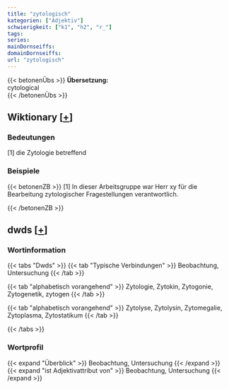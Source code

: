 ```yaml
---
title: "zytologisch"
kategorien: ["Adjektiv"]
schwierigkeit: ["k1", "h2", "r_"]
tags:
series:
mainDornseiffs:
domainDornseiffs:
url: "zytologisch"
---
```


{{< betonenÜbs >}}
**Übersetzung:**  
cytological  
{{< /betonenÜbs >}}

## Wiktionary [[+](https://de.wiktionary.org/wiki/zytologisch)]

### Bedeutungen
[1] die Zytologie betreffend  

### Beispiele
{{< betonenZB >}}
[1] In dieser Arbeitsgruppe war Herr xy für die Bearbeitung zytologischer Fragestellungen verantwortlich.  

{{< /betonenZB >}}


## dwds [[+](https://www.dwds.de/wb/zytologisch)]

### Wortinformation
{{< tabs "Dwds" >}}
{{< tab "Typische Verbindungen" >}}
Beobachtung, Untersuchung
{{< /tab >}}

{{< tab "alphabetisch vorangehend" >}}
Zytologie, Zytokin, Zytogonie, Zytogenetik, zytogen
{{< /tab >}}

{{< tab "alphabetisch vorangehend" >}}
Zytolyse, Zytolysin, Zytomegalie, Zytoplasma, Zytostatikum
{{< /tab >}}

{{< /tabs >}}

### Wortprofil
{{< expand "Überblick" >}} Beobachtung, Untersuchung {{< /expand >}}
{{< expand "ist Adjektivattribut von" >}} Beobachtung, Untersuchung {{< /expand >}}

